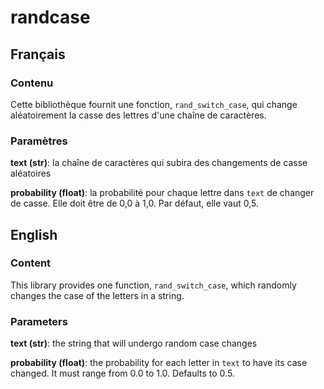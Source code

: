 # randcase

## Français

### Contenu

Cette bibliothèque fournit une fonction, `rand_switch_case`, qui change
aléatoirement la casse des lettres d'une chaîne de caractères.

### Paramètres

**text (str)**: la chaîne de caractères qui subira des changements de casse
aléatoires

**probability (float)**: la probabilité pour chaque lettre dans `text` de
changer de casse. Elle doit être de 0,0 à 1,0. Par défaut, elle vaut 0,5.

## English

### Content

This library provides one function, `rand_switch_case`, which randomly changes
the case of the letters in a string.

### Parameters

**text (str)**: the string that will undergo random case changes

**probability (float)**: the probability for each letter in `text` to have its
case changed. It must range from 0.0 to 1.0. Defaults to 0.5.
